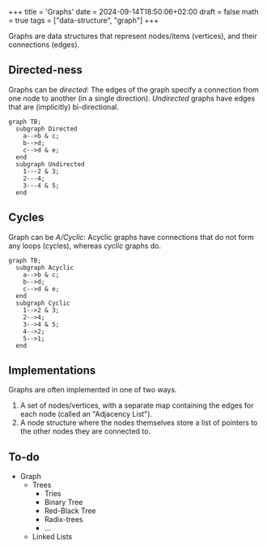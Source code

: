 +++
title = 'Graphs'
date = 2024-09-14T18:50:06+02:00
draft = false
math = true
tags = ["data-structure", "graph"]
+++

Graphs are data structures that represent nodes/items (vertices),
and their connections (edges).

## Directed-ness

Graphs can be _directed_: The edges of the graph specify a connection
from one node to another (in a single direction).
_Undirected_ graphs have edges that are (implicitly) bi-directional.

```mermaid
graph TB;
  subgraph Directed
    a-->b & c;
    b-->d;
    c-->d & e;
  end
  subgraph Undirected
    1---2 & 3;
    2---4;
    3---4 & 5;
  end
```

## Cycles

Graph can be _A/Cyclic_: Acyclic graphs have connections that do not form any loops
(cycles), whereas _cyclic_ graphs do.

```mermaid
graph TB;
  subgraph Acyclic
    a-->b & c;
    b-->d;
    c-->d & e;
  end
  subgraph Cyclic
    1-->2 & 3;
    2-->4;
    3-->4 & 5;
    4-->2;
    5-->1;
  end
```

## Implementations

Graphs are often implemented in one of two ways.

1. A set of nodes/vertices, with a separate map containing the edges for each node
   (called an "Adjacency List").
2. A node structure where the nodes themselves store a list of pointers to the
   other nodes they are connected to.

## To-do

- Graph
  - Trees
    - Tries
    - Binary Tree
    - Red-Black Tree
    - Radix-trees
    - ...
  - Linked Lists
